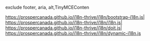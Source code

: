 exclude footer, aria, alt,TinyMCEConten


https://prospercanada.github.io/i18n-thrive/i18n/bootstrap-i18n.js|
https://prospercanada.github.io/i18n-thrive/i18n/i18n.js|
https://prospercanada.github.io/i18n-thrive/i18n/doit.js|
https://prospercanada.github.io/i18n-thrive/i18n/dynamic-i18n.js